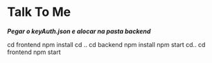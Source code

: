 # Talk To Me

***Pegar o keyAuth.json e alocar na pasta backend***

cd frontend
npm install
cd ..
cd backend
npm install
npm start
cd..
cd frontend
npm start